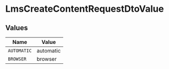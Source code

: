 # LmsCreateContentRequestDtoValue


## Values

| Name        | Value       |
| ----------- | ----------- |
| `AUTOMATIC` | automatic   |
| `BROWSER`   | browser     |